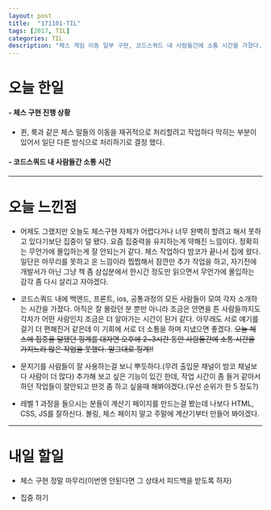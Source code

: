 ```yaml
---
layout: post
title:  "171101-TIL"
tags: [2017, TIL]
categories: TIL
description: "체스 게임 이동 일부 구현, 코드스쿼드 내 사람들간에 소통 시간을 가졌다."
---
```


오늘 한일
========

#### - 체스 구현 진행 상황

  - 퀸, 룩과 같은 체스 말들의 이동을 재귀적으로 처리할려고 작업하다 막히는 부분이 있어서 일단 다른 방식으로 처리하기로 결정 했다.

#### - 코드스쿼드 내 사람들간 소통 시간

---

오늘 느낀점
==========

- 어제도 그랬지만 오늘도 체스구현 자체가 어렵다거나 너무 완벽히 할려고 해서 못하고 있다기보단 집중이 덜 됐다. 요즘 집중력을 유지하는게 약해진 느낌이다. 정확히는 무언가에 몰입하는게 잘 안되는거 같다. 체스 작업하다 밤코가 끝나서 집에 왔다. 일단은 마무리를 못하고 온 느낌이라 찝찝해서 잠깐만 추가 작업을 하고, 자기전에 개발서가 아닌 그냥 책 좀 삼십분에서 한시간 정도만 읽으면서 무언가에 몰입하는 감각 좀 다시 살리고 자야겠다.

- 코드스쿼드 내에 백엔드, 프론트, ios, 공통과정의 모든 사람들이 모여 각자 소개하는 시간을 가졌다. 아직은 잘 몰랐던 분 뿐만 아니라 조금은 안면을 튼 사람들까지도 각자가 어떤 사람인지 조금은 더 알아가는 시간이 된거 같다. 아무래도 서로 얘기를 걸기 더 편해진거 같은데 이 기회에 서로 더 소통을 하며 지냈으면 좋겠다. ~~오늘 체스에 집중을 덜됐던 핑계를 대자면 오후에 2~3시간 동안 사람들간에 소통 시간을 가지느라 많은 작업을 못했다. 말그대로 핑계!!~~

- 문지기를 사람들이 잘 사용하는걸 보니 뿌듯하다.(무려 출입문 채널이 밤코 채널보다 사람이 더 많다) 추가해 보고 싶은 기능이 있긴 한데, 작업 시간이 좀 들거 같아서 하던 작업들이 잘안되고 딴것 좀 하고 싶을때 해봐야겠다.(우선 순위가 한 5 정도?)

- 레벨 1 과정을 들으시는 분들이 계산기 페이지를 만드는걸 봤는데 나보다 HTML, CSS, JS를 잘하신다. 볼링, 체스 페이지 말고 주말에 계산기부터 만들어 봐야겠다.

---

내일 할일
=========

- 체스 구현 정말 마무리(이번엔 안된다면 그 상태서 피드백을 받도록 하자)

- 집중 하기
